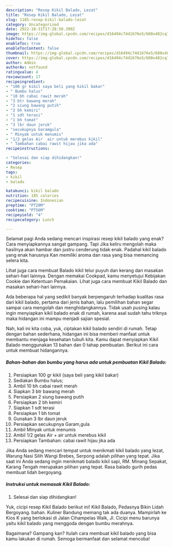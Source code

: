 ```yaml
---
description: "Resep Kikil Balado, Lezat"
title: "Resep Kikil Balado, Lezat"
slug: 1185-resep-kikil-balado-lezat
category: Uncategorized
date: 2022-10-31T17:28:50.390Z
image: https://img-global.cpcdn.com/recipes/d16494c74d1676e5/680x482cq70/kikil-balado-foto-resep-utama.jpg
hideToc: false
enableToc: true
enableTocContent: false
thumbnail: https://img-global.cpcdn.com/recipes/d16494c74d1676e5/680x482cq70/kikil-balado-foto-resep-utama.jpg
cover: https://img-global.cpcdn.com/recipes/d16494c74d1676e5/680x482cq70/kikil-balado-foto-resep-utama.jpg
author: Admin
authorAv: notfound
ratingvalue: 4
reviewcount: 17
recipeingredient:
- "100 gr kikil saya beli yang kikil bakar"
- " Bumbu halus"
- "10 bh cabai rawit merah"
- "3 btr bawang merah"
- "2 siung bawang putih"
- "2 bh kemiri"
- "1 sdt terasi"
- "1 bh tomat"
- "3 lbr daun jeruk"
- "secukupnya Garamgula"
- " Minyak untuk menumis"
- "1/2 gelas Air  air untuk merebus kikil"
- " Tambahan cabai rawit hijau jika ada"
recipeinstructions:

- "Selesai dan siap dihidangkan!"
categories:
- Resep
tags:
- kikil
- balado

katakunci: kikil balado 
nutrition: 185 calories
recipecuisine: Indonesian
preptime: "PT20M"
cooktime: "PT56M"
recipeyield: "4"
recipecategory: Lunch

---
```



Selamat pagi Anda sedang mencari inspirasi resep kikil balado yang enak? Cara menyiapkannya sangat gampang. Tapi Jika keliru mengolah maka hasilnya akan hambar dan justru cenderung tidak enak. Padahal kikil balado yang enak harusnya Kan memiliki aroma dan rasa yang bisa memancing selera kita.


Lihat juga cara membuat Balado kikil telur puyuh dan kerang dan masakan sehari-hari lainnya. Dengan memakai Cookpad, kamu menyetujui Kebijakan Cookie dan Ketentuan Pemakaian. Lihat juga cara membuat Kikil Balado dan masakan sehari-hari lainnya.

Ada beberapa hal yang sedikit banyak berpengaruh terhadap kualitas rasa dari kikil balado, pertama dari jenis bahan, lalu pemilihan bahan segar sampai cara mengolah dan menghidangkannya. Tidak usah pusing kalau ingin menyiapkan kikil balado enak di rumah, karena asal sudah tahu triknya maka hidangan ini mampu menjadi sajian spesial.


Nah, kali ini kita coba, yuk, ciptakan kikil balado sendiri di rumah. Tetap dengan bahan sederhana, hidangan ini bisa memberi manfaat untuk membantu menjaga kesehatan tubuh kita. Kamu dapat menyiapkan Kikil Balado menggunakan 13 bahan dan 0 tahap pembuatan. Berikut ini cara untuk membuat hidangannya.

<!--inarticleads1-->

##### Bahan-bahan dan bumbu yang harus ada untuk pembuatan Kikil Balado:

1. Persiapkan 100 gr kikil (saya beli yang kikil bakar)
1. Sediakan  Bumbu halus;
1. Ambil 10 bh cabai rawit merah
1. Siapkan 3 btr bawang merah
1. Persiapkan 2 siung bawang putih
1. Persiapkan 2 bh kemiri
1. Siapkan 1 sdt terasi
1. Persiapkan 1 bh tomat
1. Gunakan 3 lbr daun jeruk
1. Persiapkan secukupnya Garam,gula
1. Ambil  Minyak untuk menumis
1. Ambil 1/2 gelas Air + air untuk merebus kikil
1. Persiapkan  Tambahan: cabai rawit hijau jika ada


Jika Anda sedang mencari tempat untuk menikmati kikil balado yang lezat, Warung Nasi Silih Wangi Brebes, Serpong adalah pilihan yang tepat. Jika saat ini Anda sedang ingin menikmati balado kikil sapi, RM. Minang Sepakat, Karang Tengah merupakan pilihan yang tepat. Rasa balado gurih pedas membuat lidah bergoyang. 

<!--inarticleads2-->

##### Instruksi untuk memasak Kikil Balado:


1. Selesai dan siap dihidangkan!

Yuk, cicipi resep Kikil Balado berikut ini! Kikil Balado, Pedasnya Bikin Lidah Bergoyang. bahan. Kuliner Bandung memang tak ada duanya. Mampirlah ke Kios K yang berlokasi di Jalan Cihampelas Walk, Jl. Cicipi menu barunya yaitu kikil balado yang menggoda dengan bumbu merahnya. 

Bagaimana? Gampang kan? Itulah cara membuat kikil balado yang bisa kamu lakukan di rumah. Semoga bermanfaat dan selamat mencoba!
